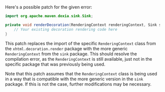 Here's a possible patch for the given error:

```java
import org.apache.maven.doxia.sink.Sink;

private void renderDecoration(RenderingContext renderingContext, Sink sink) {
    // Your existing decoration rendering code here
}
```

This patch replaces the import of the specific `RenderingContext` class from the `xhtml.decoration.render` package with the more generic `RenderingContext` from the `sink` package. This should resolve the compilation error, as the `RenderingContext` is still available, just not in the specific package that was previously being used.

Note that this patch assumes that the `RenderingContext` class is being used in a way that is compatible with the more generic version in the `sink` package. If this is not the case, further modifications may be necessary.